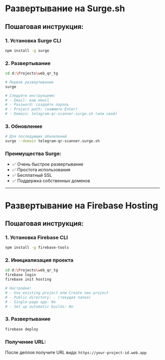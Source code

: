 # Развертывание на Surge.sh

## Пошаговая инструкция:

### 1. Установка Surge CLI

```bash
npm install -g surge
```

### 2. Развертывание

```bash
cd d:\Projects\web_qr_tg

# Первое развертывание
surge

# Следуйте инструкциям:
# - Email: ваш email
# - Password: создайте пароль
# - Project path: (нажмите Enter)
# - Domain: telegram-qr-scanner.surge.sh (или свой)
```

### 3. Обновление

```bash
# Для последующих обновлений
surge --domain telegram-qr-scanner.surge.sh
```

### Преимущества Surge:

- ✅ Очень быстрое развертывание
- ✅ Простота использования
- ✅ Бесплатный SSL
- ✅ Поддержка собственных доменов

---

# Развертывание на Firebase Hosting

## Пошаговая инструкция:

### 1. Установка Firebase CLI

```bash
npm install -g firebase-tools
```

### 2. Инициализация проекта

```bash
cd d:\Projects\web_qr_tg
firebase login
firebase init hosting

# Настройки:
# - Use existing project или Create new project
# - Public directory: . (текущая папка)
# - Single-page app: No
# - Set up automatic builds: No
```

### 3. Развертывание

```bash
firebase deploy
```

### Получение URL:

После деплоя получите URL вида:
`https://your-project-id.web.app`
